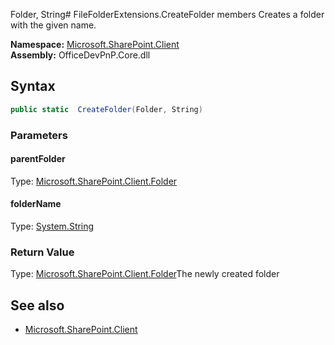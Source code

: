 Folder, String# FileFolderExtensions.CreateFolder members
Creates a folder with the given name.  

**Namespace:** [Microsoft.SharePoint.Client](Microsoft.SharePoint.Client.md)  
**Assembly:** OfficeDevPnP.Core.dll  
## Syntax
```C#
public static  CreateFolder(Folder, String)
```
### Parameters
#### parentFolder
Type: [Microsoft.SharePoint.Client.Folder](Microsoft.SharePoint.Client.Folder.md) 
#### 
#### folderName
Type: [System.String](System.String.md) 
#### 
### Return Value
Type: [Microsoft.SharePoint.Client.Folder](Microsoft.SharePoint.Client.Folder.md)The newly created folder
## See also
- [Microsoft.SharePoint.Client](Microsoft.SharePoint.Client.md)
